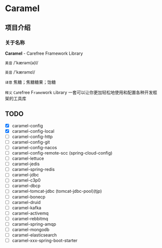 # Caramel

## 项目介绍

### 关于名称

**Caramel** - Carefree Framework Library

`美音` /'kærəm(ə)l/

`英音` /'kærəmɛl/

`译意` 焦糖；焦糖糖果；饴糖

`释义` `Ca`refree F`rame`work `L`ibrary 一套可以让你更加轻松地使用和配置各种开发框架的工具库

## TODO

- [x] caramel-config
- [x] caramel-config-local
- [ ] caramel-config-http
- [ ] caramel-config-git
- [ ] caramel-config-nacos
- [ ] caramel-config-remote-scc (spring-cloud-config)
- [ ] caramel-lettuce
- [ ] caramel-jedis
- [ ] caramel-spring-redis
- [ ] caramel-jdbc
- [ ] caramel-c3p0
- [ ] caramel-dbcp
- [ ] caramel-tomcat-jdbc (tomcat-jdbc-pool)(tjp)
- [ ] caramel-bonecp
- [ ] caramel-druid
- [ ] caramel-kafka
- [ ] caramel-activemq
- [ ] caramel-rebbitmq
- [ ] caramel-spring-amqp
- [ ] caramel-mongodb
- [ ] caramel-elasticsearch
- [ ] caramel-xxx-spring-boot-starter